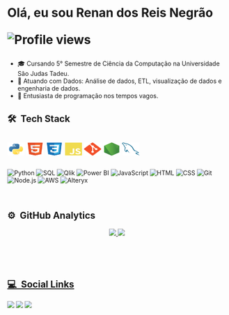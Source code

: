 
<p><h1 align="left">Olá, eu sou Renan dos Reis Negrão <p align="left"> <img src="https://komarev.com/ghpvc/?username=RenanDRN&color=yellow" alt="Profile views" /> </p></h1>


- 🎓 Cursando 5° Semestre de Ciência da Computação na Universidade São Judas Tadeu.
- 🎯 Atuando com Dados: Análise de dados, ETL, visualização de dados e engenharia de dados.
- 🧩 Entusiasta de programação nos tempos vagos.
  

## 🛠 &nbsp;Tech Stack
<div style="display: inline_block"><br>
  <img align="center" alt="Renan-PYTHON" height="30" width="40" src="https://raw.githubusercontent.com/devicons/devicon/master/icons/python/python-original.svg">
  <img align="center" alt="Renan-HTML" height="30" width="40" src="https://raw.githubusercontent.com/devicons/devicon/master/icons/html5/html5-original.svg">
  <img align="center" alt="Renan-CSS" height="30" width="40" src="https://raw.githubusercontent.com/devicons/devicon/master/icons/css3/css3-original.svg">
  <img align="center" alt="Renan-Js" height="30" width="40" src="https://raw.githubusercontent.com/devicons/devicon/master/icons/javascript/javascript-plain.svg">
  <img align="center" alt="Renan-GIT" height="30" width="40" src="https://raw.githubusercontent.com/devicons/devicon/master/icons/git/git-original.svg">
  <img align="center" alt="Renan-NODE" height="30" width="40" src="https://raw.githubusercontent.com/devicons/devicon/master/icons/nodejs/nodejs-original.svg">
  <img align="center" alt="Renan-SQL" height="30" width="40" src="https://raw.githubusercontent.com/devicons/devicon/master/icons/mysql/mysql-original.svg">
</div>

<br>

![Python](https://img.shields.io/badge/-Python-3776AB?logo=python&logoColor=white&style=flat)
![SQL](https://img.shields.io/badge/-SQL-4479A1?logo=postgresql&logoColor=white&style=flat)
![Qlik](https://img.shields.io/badge/-Qlik-00FF00?logo=qlik&logoColor=white&style=flat)
![Power BI](https://img.shields.io/badge/-Power%20BI-F2C811?logo=power-bi&logoColor=black&style=flat)
![JavaScript](https://img.shields.io/badge/-JavaScript-F7DF1E?logo=javascript&logoColor=black&style=flat)
![HTML](https://img.shields.io/badge/-HTML5-E34F26?logo=html5&logoColor=white&style=flat)
![CSS](https://img.shields.io/badge/-CSS3-1572B6?logo=css3&logoColor=white&style=flat)
![Git](https://img.shields.io/badge/-Git-F05032?logo=git&logoColor=white&style=flat)
![Node.js](https://img.shields.io/badge/-Node.js-339933?logo=node.js&logoColor=white&style=flat)
![AWS](https://img.shields.io/badge/AWS-Amazon%20Web%20Services-yellow?style=flat&logo=amazon-aws&logoColor=white)
![Alteryx](https://img.shields.io/badge/Alteryx-Analytics-blue?style=flat&logo=alteryx&logoColor=white)

<br>

## ⚙️ &nbsp;GitHub Analytics

<div align="center">
  <a href="https://github.com/RenanDRN">
  <img height="210em" src="https://github-readme-stats.vercel.app/api?username=RenanDRN&show_icons=true&theme=radical&include_all_commits=true&count_private=true"/>
  <img height="210em" src="https://github-readme-stats.vercel.app/api/top-langs/?username=RenanDRN&exclude_repo=github-readme-stats,Pong,Freeway-JS&langs_count=5&theme=radical"/>
</div><br>

<br><br>

## 💻 &nbsp;Social Links

<div>
  <a href="https://www.linkedin.com/in/renan-dos-reis-negrão-96b556241/" target="_blank"><img src="https://img.shields.io/badge/-LinkedIn-%230077B5?style=for-the-badge&logo=linkedin&logoColor=white" target="_blank"></a> 
  <a href="https://wa.me/5511963163938" target="_blank"><img src="https://img.shields.io/badge/WhatsApp-25D366?style=for-the-badge&logo=whatsapp&logoColor=white" target="_blank"></a> 
  <a href = "mailto:renan.reis.negrao@outlook.com"><img src="https://img.shields.io/badge/-Gmail-%23333?style=for-the-badge&logo=gmail&logoColor=white" target="_blank"></a>
</div>
